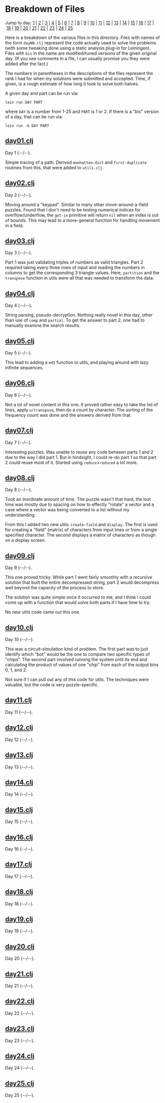 # Breakdown of Files

Jump to day: [1](#day01clj)&nbsp;|&nbsp;[2](#day02clj)&nbsp;|&nbsp;[3](#day03clj)&nbsp;|&nbsp;[4](#day04clj)&nbsp;|&nbsp;[5](#day05clj)&nbsp;|&nbsp;[6](#day06clj)&nbsp;|&nbsp;[7](#day07clj)&nbsp;|&nbsp;[8](#day08clj)&nbsp;|&nbsp;[9](#day09clj)&nbsp;|&nbsp;[10](#day10clj)&nbsp;|&nbsp;[11](#day11clj)&nbsp;|&nbsp;[12](#day12clj)&nbsp;|&nbsp;[13](#day13clj)&nbsp;|&nbsp;[14](#day14clj)&nbsp;|&nbsp;[15](#day15clj)&nbsp;|&nbsp;[16](#day16clj)&nbsp;|&nbsp;[17](#day17clj)&nbsp;|&nbsp;[18](#day18clj)&nbsp;|&nbsp;[19](#day19clj)&nbsp;|&nbsp;[20](#day20clj)&nbsp;|&nbsp;[21](#day21clj)&nbsp;|&nbsp;[22](#day22clj)&nbsp;|&nbsp;[23](#day23clj)&nbsp;|&nbsp;[24](#day24clj)&nbsp;|&nbsp;[25](#day25clj)

Here is a breakdown of the various files in this directory. Files with names of
the form `dayNN.clj` represent the code actually used to solve the problems
(with some tweaking done using a static analysis plug-in for Leiningen). Files
with `bis` in the name are modified/tuned versions of the given original day.
(If you see comments in a file, I can usually promise you they were added after
the fact.)

The numbers in parentheses in the descriptions of the files represent the rank
I had for when my solutions were submitted and accepted. Time, if given, is a
rough estimate of how long it took to solve both halves.

A given day and part can be run via:

```
lein run DAY PART
```

where `DAY` is a number from 1-25 and `PART` is 1 or 2. If there is a "bis"
version of a day, that can be run via:

```
lein run -b DAY PART
```

## [day01.clj](day01.clj)

Day 1 (--/--).

Simple tracing of a path. Derived `manhattan-dist` and `first-duplicate`
routines from this, that were added to `utils.clj`.

## [day02.clj](day02.clj)

Day 2 (--/--).

Moving around a "keypad". Similar to many other move-around-a-field puzzles.
Found that I don't need to be testing numerical indices for overflow/underflow,
the `get-in` primitive will return `nil` when an index is out of bounds. This
may lead to a more-general function for handling movement in a field.

## [day03.clj](day03.clj)

Day 3 (--/--).

Part 1 was just validating triples of numbers as valid triangles. Part 2
required taking every three rows of input and reading the numbers in columns to
get the corresponding 3 triangle values. Here, `partition` and the `transpose`
function in utils were all that was needed to transform the data.

## [day04.clj](day04.clj)

Day 4 (--/--).

String parsing, pseudo-decryption. Nothing really novel in this day, other than
use of `comp` and `partial`. To get the answer to part 2, one had to manually
examine the search results.

## [day05.clj](day05.clj)

Day 5 (--/--).

This lead to adding a `md5` function to utils, and playing around with lazy
infinite sequences.

## [day06.clj](day06.clj)

Day 6 (--/--).

Not a lot of novel content in this one. It proved rather easy to take the list
of lines, apply `u/transpose`, then do a count by character. The sorting of
the frequency count was done and the answers derived from that.

## [day07.clj](day07.clj)

Day 7 (--/--).

Interesting puzzles. Was unable to reuse any code between parts 1 and 2 due to
the way I did part 1. But in hindsight, I could re-do part 1 so that part 2
could reuse most of it. Started using `reduce`+`reduced` a lot more.

## [day08.clj](day08.clj)

Day 8 (--/--).

Took an inordinate amount of time. The puzzle wasn't that hard, the lost time
was mostly due to spacing on how to effectly "rotate" a vector and a case
where a vector was being converted to a list without my understanding.

From this I added two new utils: `create-field` and `display`. The first is
used for creating a "field" (matrix) of characters from input lines or from a
single specified character. The second displays a matrix of characters as
though on a display screen.

## [day09.clj](day09.clj)

Day 9 (--/--).

This one proved tricky. While part 1 went fairly smoothly with a recursive
solution that built the entire decompressed string, part 2 would decompress
well beyond the capacity of the process to store.

The solution was quite simple once it occurred to me, and I think I could come
up with a function that would solve both parts if I have time to try.

No new utils code came out this one.

## [day10.clj](day10.clj)

Day 10 (--/--).

This was a circuit-simulation kind of problem. The first part was to just
identify which "bot" would be the one to compare two specific types of "chips".
The second part involved running the system until its end and calculating the
product of values of one "chip" from each of the output bins 0, 1, and 2.

Not sure if I can pull out any of this code for utils. The techniques were
valuable, but the code is very puzzle-specific.

## [day11.clj](day11.clj)

Day 11 (--/--).

## [day12.clj](day12.clj)

Day 12 (--/--).

## [day13.clj](day13.clj)

Day 13 (--/--).

## [day14.clj](day14.clj)

Day 14 (--/--).

## [day15.clj](day15.clj)

Day 15 (--/--).

## [day16.clj](day16.clj)

Day 16 (--/--).

## [day17.clj](day17.clj)

Day 17 (--/--).

## [day18.clj](day18.clj)

Day 18 (--/--).

## [day19.clj](day19.clj)

Day 19 (--/--).

## [day20.clj](day20.clj)

Day 20 (--/--).

## [day21.clj](day21.clj)

Day 21 (--/--).

## [day22.clj](day22.clj)

Day 22 (--/--).

## [day23.clj](day23.clj)

Day 23 (--/--).

## [day24.clj](day24.clj)

Day 24 (--/--).

## [day25.clj](day25.clj)

Day 25 (--/--).
